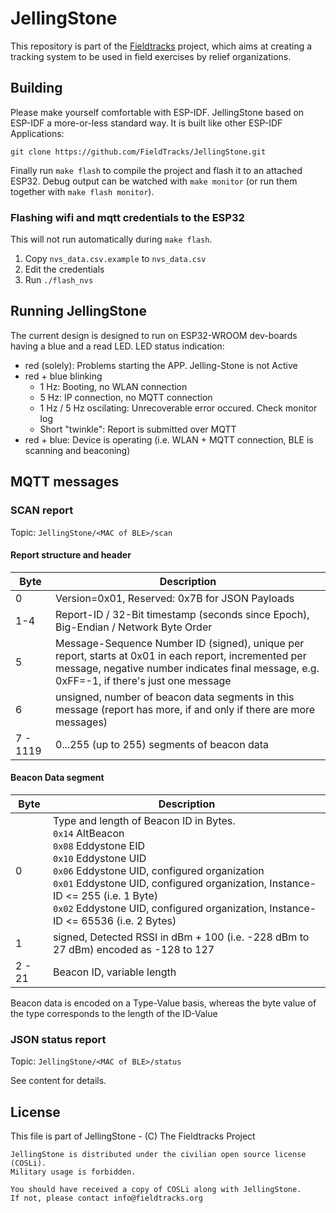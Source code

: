 # JellingStone
This repository is part of the [Fieldtracks](https://fieldtracks.org/) project, which aims at creating a tracking system to be used in field exercises by relief organizations.

## Building

Please make yourself comfortable with ESP-IDF. JellingStone based on ESP-IDF a more-or-less standard way.
It is built like other ESP-IDF Applications:

```
git clone https://github.com/FieldTracks/JellingStone.git
```

Finally run `make flash` to compile the project and flash it to an attached ESP32. Debug output can be watched with `make monitor` (or run them together with `make flash monitor`).

### Flashing wifi and mqtt credentials to the ESP32
This will not run automatically during `make flash`.

1) Copy `nvs_data.csv.example` to `nvs_data.csv`
2) Edit the credentials
3) Run `./flash_nvs`

## Running JellingStone

The current design is designed to run on ESP32-WROOM dev-boards having a blue and a read LED. LED status indication:
 
* red (solely): Problems starting the APP. Jelling-Stone is not Active
* red + blue blinking
  * 1 Hz: Booting, no WLAN connection
  * 5 Hz: IP connection, no MQTT connection
  * 1 Hz / 5 Hz oscilating: Unrecoverable error occured. Check monitor log
  * Short "twinkle": Report is submitted over MQTT
* red + blue: Device is operating (i.e. WLAN + MQTT connection, BLE is scanning and beaconing)

## MQTT messages

### SCAN report
Topic: `JellingStone/<MAC of BLE>/scan`

#### Report structure and header

| Byte     | Description                                                                                                                                                                                        |
|----------|----------------------------------------------------------------------------------------------------------------------------------------------------------------------------------------------------|
| 0        | Version=0x01, Reserved: 0x7B for JSON Payloads                                                                                                                                                     |
| 1-4      | Report-ID / 32-Bit timestamp (seconds since Epoch), Big-Endian / Network Byte Order                                                                                                                |
| 5        | Message-Sequence Number ID (signed), unique per report, starts at 0x01 in each report, incremented per message, negative number indicates final message, e.g. 0xFF=-1, if there's just one message |
| 6        | unsigned, number of beacon data segments in this message (report has more, if and only if there are more messages)                                                                                 |
| 7 - 1119 | 0...255 (up to 255) segments of beacon data                                                                                                                                                        |

#### Beacon Data segment

| Byte   | Description                                                                                                                                                                                                                                                                                                                                                 |
|--------|-------------------------------------------------------------------------------------------------------------------------------------------------------------------------------------------------------------------------------------------------------------------------------------------------------------------------------------------------------------|
| 0      | Type and length of Beacon ID in Bytes. <br /> `0x14` AltBeacon <br /> `0x08` Eddystone EID <br /> `0x10` Eddystone UID <br /> `0x06` Eddystone UID, configured organization <br > `0x01` Eddystone UID, configured organization, Instance-ID <= 255 (i.e. 1 Byte) <br /> `0x02` Eddystone UID, configured organization, Instance-ID <= 65536 (i.e. 2 Bytes) |
| 1      | signed, Detected RSSI in dBm + 100 (i.e. -228 dBm to 27 dBm) encoded as -128 to 127                                                                                                                                                                                                                                                                         |
| 2 - 21 | Beacon ID, variable length                                                                                                                                                                                                                                                                                                                                  |


Beacon data is encoded on a Type-Value basis, whereas the byte value of the type corresponds to the length of the ID-Value


### JSON status report

Topic: `JellingStone/<MAC of BLE>/status`

See content for details.

## License
This file is part of JellingStone - (C) The Fieldtracks Project

    JellingStone is distributed under the civilian open source license (COSLi).
    Military usage is forbidden.

    You should have received a copy of COSLi along with JellingStone.
    If not, please contact info@fieldtracks.org

